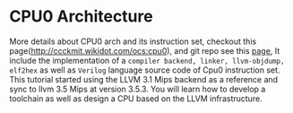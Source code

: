 # CPU0 Architecture
More details about CPU0 arch and its instruction set, checkout this page(http://ccckmit.wikidot.com/ocs:cpu0), and git repo see this [page](https://github.com/Jonathan2251/lbt.git), It include the implementation of a `compiler backend, linker, llvm-objdump, elf2hex` as well as `Verilog` language source code of Cpu0 instruction set.
This tutorial started using the LLVM 3.1 Mips backend as a reference and sync to llvm 3.5 Mips at version 3.5.3. You will learn how to develop a toolchain as well as design a CPU based on the LLVM infrastructure.
